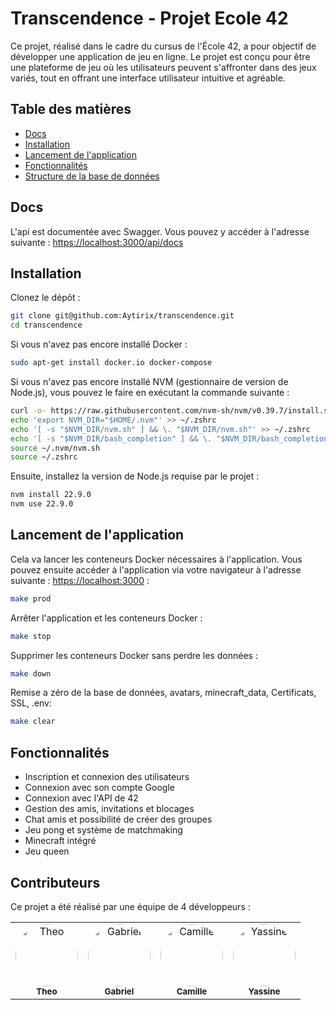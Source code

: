 # Transcendence - Projet Ecole 42

Ce projet, réalisé dans le cadre du cursus de l'École 42, a pour objectif de développer une application de jeu en ligne. Le projet est conçu pour être une plateforme de jeu où les utilisateurs peuvent s'affronter dans des jeux variés, tout en offrant une interface utilisateur intuitive et agréable.


## Table des matières

- [Docs](#Docs)
- [Installation](#installation)
- [Lancement de l'application](#lancement-de-lapplication)
- [Fonctionnalités](#fonctionnalités)
- [Structure de la base de données](#structure-de-la-base-de-données)

## Docs
L'api est documentée avec Swagger. Vous pouvez y accéder à l'adresse suivante : [https://localhost:3000/api/docs](https://localhost:3000/api/docs)

## Installation
Clonez le dépôt :
```bash
git clone git@github.com:Aytirix/transcendence.git
cd transcendence
```

Si vous n'avez pas encore installé Docker :
```bash
sudo apt-get install docker.io docker-compose
```

Si vous n'avez pas encore installé NVM (gestionnaire de version de Node.js), vous pouvez le faire en exécutant la commande suivante :
```bash
curl -o- https://raw.githubusercontent.com/nvm-sh/nvm/v0.39.7/install.sh | bash
echo 'export NVM_DIR="$HOME/.nvm"' >> ~/.zshrc
echo '[ -s "$NVM_DIR/nvm.sh" ] && \. "$NVM_DIR/nvm.sh"' >> ~/.zshrc
echo '[ -s "$NVM_DIR/bash_completion" ] && \. "$NVM_DIR/bash_completion"' >> ~/.zshrc
source ~/.nvm/nvm.sh
source ~/.zshrc
```

Ensuite, installez la version de Node.js requise par le projet :
```bash
nvm install 22.9.0
nvm use 22.9.0
```



## Lancement de l'application
Cela va lancer les conteneurs Docker nécessaires à l'application. Vous pouvez ensuite accéder à l'application via votre navigateur à l'adresse suivante : [https://localhost:3000](https://localhost:3000) :
```bash
make prod
```

Arrêter l'application et les conteneurs Docker :
```bash
make stop
```

Supprimer les conteneurs Docker sans perdre les données :
```bash
make down
```

Remise a zéro de la base de données, avatars, minecraft_data, Certificats, SSL, .env:
```bash
make clear
```

## Fonctionnalités
- Inscription et connexion des utilisateurs
- Connexion avec son compte Google
- Connexion avec l'API de 42
- Gestion des amis, invitations et blocages
- Chat amis et possibilité de créer des groupes
- Jeu pong et système de matchmaking
- Minecraft intégré
- Jeu queen

## Contributeurs

Ce projet a été réalisé par une équipe de 4 développeurs :

<table>
  <tr>
    <td align="center">
      <img src="https://cdn.intra.42.fr/users/a08c0df0f3154c3567ef9974e3cdceea/thmouty.jpg" width="100px;" height="100px;" style="border-radius: 50%; object-fit: cover;" alt="Theo"/>
      <br />
      <sub><b>Theo</b></sub>
    </td>
    <td align="center">
      <img src="https://cdn.intra.42.fr/users/9c72703c120e32659983449b85b025b1/gacavali.jpg" width="100px;" height="100px;" style="border-radius: 50%; object-fit: cover;" alt="Gabriel"/>
      <br />
      <sub><b>Gabriel</b></sub>
    </td>
    <td align="center">
      <img src="https://cdn.intra.42.fr/users/ee730a412005a752267949978eacef43/cgorin.jpg" width="100px;" height="100px;" style="border-radius: 50%; object-fit: cover;" alt="Camille"/>
      <br />
      <sub><b>Camille</b></sub>
    </td>
    <td align="center">
      <img src="https://cdn.intra.42.fr/users/d75d575fb7b82c1d6eb10d69670b892c/yenaiji.jpg" width="100px;" height="100px;" style="border-radius: 50%; object-fit: cover;" alt="Yassine"/>
      <br />
      <sub><b>Yassine</b></sub>
    </td>
  </tr>
</table>